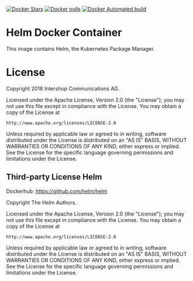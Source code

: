  [![Docker Stars](https://img.shields.io/docker/stars/intershopde/docker-helm.svg?style=plastic)](https://registry.hub.docker.com/v2/repositories/intershopde/docker-helm/stars/count/) [![Docker pulls](https://img.shields.io/docker/pulls/intershopde/docker-helm.svg?style=plastic)](https://registry.hub.docker.com/v2/repositories/intershopde/docker-helm/)
[![Docker Automated build](https://img.shields.io/docker/cloud/build/intershopde/docker-helm.svg?maxAge=2592000?style=plastic)](https://github.com/IntershopCommunicationsAG/docker-helm/)

# Helm Docker Container

This image contains Helm, the Kubernetes Package Manager.

# License

Copyright 2018 Intershop Communications AG.

Licensed under the Apache License, Version 2.0 (the "License");
you may not use this file except in compliance with the License.
You may obtain a copy of the License at

    http://www.apache.org/licenses/LICENSE-2.0

Unless required by applicable law or agreed to in writing, software
distributed under the License is distributed on an "AS IS" BASIS,
WITHOUT WARRANTIES OR CONDITIONS OF ANY KIND, either express or implied.
See the License for the specific language governing permissions and
limitations under the License.

## Third-party License Helm

Dockerhub: https://github.com/helm/helm

Copyright The Helm Authors.

Licensed under the Apache License, Version 2.0 (the "License");
you may not use this file except in compliance with the License.
You may obtain a copy of the License at

    http://www.apache.org/licenses/LICENSE-2.0

Unless required by applicable law or agreed to in writing, software
distributed under the License is distributed on an "AS IS" BASIS,
WITHOUT WARRANTIES OR CONDITIONS OF ANY KIND, either express or implied.
See the License for the specific language governing permissions and
limitations under the License.
